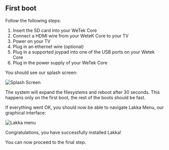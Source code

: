 ## First boot

Follow the following steps:

1.  Insert the SD card into your WeTek Core
2.  Connect a HDMI wire from your WeteK Core to your TV
3.  Power on your TV
4.  Plug in an ethernet wire (optional)
5.  Plug in a supported joypad into one of the USB ports on your Wetek Core
6.  Plug in the power supply of your WeTek Core

You should see our splash screen:

![Splash Screen](/images/splash.png)

The system will expand the filesystems and reboot after 30 seconds. This happens only on the first boot, the rest of the boots should be fast.

If everything went OK, you should now be able to navigate Lakka Menu, our graphical interface:

![Lakka menu](/images/lakkamenu.png)

Congratulations, you have successfully installed Lakka!

You can now proceed to the final step.
